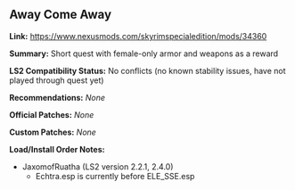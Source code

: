 ## Away Come Away

**Link:** https://www.nexusmods.com/skyrimspecialedition/mods/34360

**Summary:** Short quest with female-only armor and weapons as a reward

**LS2 Compatibility Status:** No conflicts (no known stability issues, have not played through quest yet)

**Recommendations:** 
_None_

**Official Patches:**
_None_

**Custom Patches:**
_None_

**Load/Install Order Notes:**
* JaxomofRuatha (LS2 version 2.2.1, 2.4.0)
  * Echtra.esp is currently before ELE_SSE.esp
  